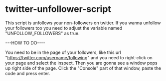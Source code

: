 # twitter-unfollower-script
This script is unfollows your non-followers on twitter. If you wanna unfollow your followers too you need to adjust the variable named "UNFOLLOW_FOLLOWERS" as true.

---HOW TO DO----

You need to be in the page of your followers, like this url "https://twitter.com/username/following" and you need to right-click on your page and select the inspect.
Then you are gonna see a window pops up right side of the page. Click the "Console" part of that window, paste the code and press enter.
